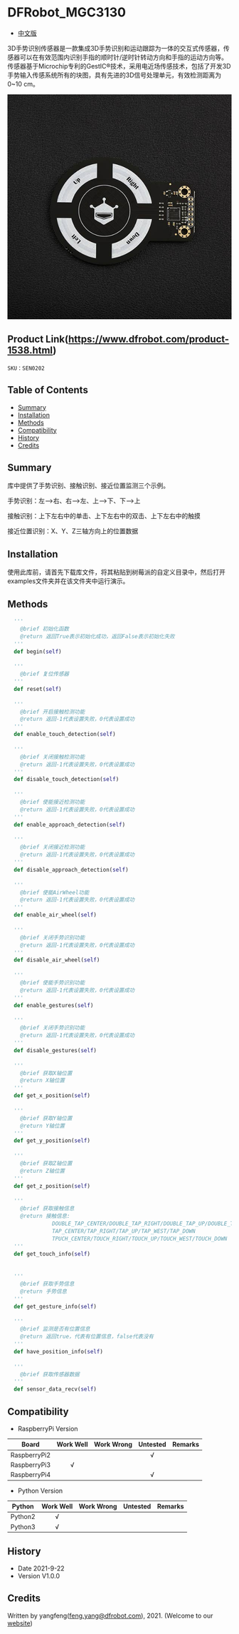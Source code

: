 # DFRobot_MGC3130

- [中文版](./README_CN.md)

3D手势识别传感器是一款集成3D手势识别和运动跟踪为一体的交互式传感器，传感器可以在有效范围内识别手指的顺时针/逆时针转动方向和手指的运动方向等。传感器基于Microchip专利的GestIC®技术，采用电近场传感技术，包括了开发3D手势输入传感系统所有的块图，具有先进的3D信号处理单元，有效检测距离为0~10 cm。



![](../../resources/images/SEN0202.jpg)


## Product Link(https://www.dfrobot.com/product-1538.html)

    SKU：SEN0202

## Table of Contents

* [Summary](#summary)
* [Installation](#installation)
* [Methods](#methods)
* [Compatibility](#compatibility)
* [History](#history)
* [Credits](#credits)

## Summary

库中提供了手势识别、接触识别、接近位置监测三个示例。

手势识别：左-->右、右-->左、上-->下、下-->上

接触识别：上下左右中的单击、上下左右中的双击、上下左右中的触摸

接近位置识别：X、Y、Z三轴方向上的位置数据

## Installation

使用此库前，请首先下载库文件，将其粘贴到树莓派的自定义目录中，然后打开examples文件夹并在该文件夹中运行演示。

## Methods

```python
  '''
    @brief 初始化函数
    @return 返回True表示初始化成功，返回False表示初始化失败
  '''
  def begin(self)

  '''
    @brief 复位传感器
  '''
  def reset(self)

  '''
    @brief 开启接触检测功能
    @return 返回-1代表设置失败，0代表设置成功
  '''
  def enable_touch_detection(self)

  '''
    @brief 关闭接触检测功能
    @return 返回-1代表设置失败，0代表设置成功
  '''
  def disable_touch_detection(self)

  '''
    @brief 使能接近检测功能
    @return 返回-1代表设置失败，0代表设置成功
  '''
  def enable_approach_detection(self)

  '''
    @brief 关闭接近检测功能
    @return 返回-1代表设置失败，0代表设置成功
  '''
  def disable_approach_detection(self)

  '''
    @brief 使能AirWheel功能
    @return 返回-1代表设置失败，0代表设置成功
  '''
  def enable_air_wheel(self)

  '''
    @brief 关闭手势识别功能
    @return 返回-1代表设置失败，0代表设置成功
  '''
  def disable_air_wheel(self)

  '''
    @brief 使能手势识别功能
    @return 返回-1代表设置失败，0代表设置成功
  '''
  def enable_gestures(self)

  '''
    @brief 关闭手势识别功能
    @return 返回-1代表设置失败，0代表设置成功
  '''
  def disable_gestures(self)

  '''
    @brief 获取X轴位置
    @return X轴位置
  '''
  def get_x_position(self)

  '''
    @brief 获取Y轴位置
    @return Y轴位置
  '''
  def get_y_position(self)

  '''
    @brief 获取Z轴位置
    @return Z轴位置
  '''
  def get_z_position(self)

  '''
    @brief 获取接触信息
    @return 接触信息:
              DOUBLE_TAP_CENTER/DOUBLE_TAP_RIGHT/DOUBLE_TAP_UP/DOUBLE_TAP_WEST/DOUBLE_TAP_DOWN
              TAP_CENTER/TAP_RIGHT/TAP_UP/TAP_WEST/TAP_DOWN
              TPUCH_CENTER/TOUCH_RIGHT/TOUCH_UP/TOUCH_WEST/TOUCH_DOWN
  '''
  def get_touch_info(self)


  '''
    @brief 获取手势信息
    @return 手势信息
  '''
  def get_gesture_info(self)

  '''
    @brief 监测是否有位置信息
    @return 返回true，代表有位置信息，false代表没有
  '''
  def have_position_info(self)

  '''
    @brief 获取传感器数据
  '''
  def sensor_data_recv(self)
```

## Compatibility

* RaspberryPi Version

| Board        | Work Well | Work Wrong | Untested | Remarks |
| ------------ | :-------: | :--------: | :------: | ------- |
| RaspberryPi2 |           |            |    √     |         |
| RaspberryPi3 |     √     |            |          |         |
| RaspberryPi4 |           |            |    √     |         |

* Python Version

| Python  | Work Well | Work Wrong | Untested | Remarks |
| ------- | :-------: | :--------: | :------: | ------- |
| Python2 |     √     |            |          |         |
| Python3 |     √     |            |          |         |


## History

- Date 2021-9-22
- Version V1.0.0


## Credits

Written by yangfeng(feng.yang@dfrobot.com), 2021. (Welcome to our [website](https://www.dfrobot.com/))

